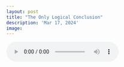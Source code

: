 ```yaml
---
layout: post
title: "The Only Logical Conclusion"
description: 'Mar 17, 2024'
image:
---
```


<audio controls>
  <source src="assets/audio/fbc_2024-03-17_sermon.mp3" type="audio/mp3">
Your browser does not support the audio element.
</audio>
